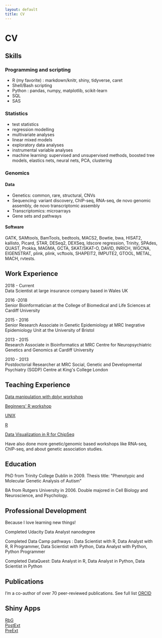 ```yaml
---
layout: default
title: CV
---
```

# CV

## Skills

### Programming and scripting
* R (my favorite) : markdown/knitr, shiny, tidyverse, caret
* Shell/Bash scripting
* Python : pandas, numpy, matplotlib, scikit-learn
* SQL
* SAS 

### Statistics
* test statistics
* regression modelling
* multivariate analyses
* linear mixed models
* exploratory data analyses
* instrumental variable analyses
* machine learning: supervised and unsupervised methods, boosted tree models, elastics nets, neural nets, PCA, clustering

### Genomics
#### Data
* Genetics: common, rare, structural, CNVs
* Sequencing: variant discovery, ChIP-seq, RNA-seq, de novo genomic assembly, de novo transcriptomic assembly
* Transcriptomics: microarrays
* Gene sets and pathways

#### Software
GATK, SAMtools, BamTools, bedtools, MACS2, Bowtie, bwa, HISAT2, kallisto, Picard, STAR, DESeq2, DEXSeq, ldscore regression, Trinity, SPAdes, QUAST, Prokka, MAGMA, GCTA, SKAT/SKAT-O, DAVID, INRICH, WGCNA, EIGENSTRAT, plink, plink, vcftools, SHAPEIT2, IMPUTE2, GTOOL, METAL, MACH, rvtests. 

## Work Experience
2018 - Current                 
Data Scientist at large insurance company based in Wales UK

2016 -2018                  
Senior Bioinformatician at the College of Biomedical and Life Sciences at Cardiff University                 

2015 - 2016                  
Senior Research Associate in Genetic Epidemiology at MRC Inegrative Epidemiology Unit at the University of Bristol

2013 - 2015               
Research Associate in Bioinformatics at MRC Centre for Neuropsychiatric Genetics and Genomics at Cardiff University

2010 - 2013                  
Postdoctorial Researcher at MRC Social, Genetic and Developmental Psychiatry (SGDP) Centre at King's College London

## Teaching Experience
[Data manipulation with dplyr workshop](https://github.com/ktansey/satrday_dplyr_workshop)

[Beginners' R workshop](https://github.com/ktansey/beginnersR )

[UNIX](https://github.com/ktansey/UNIX_teaching)

[R](https://github.com/ktansey/R_teaching)

[Data Visualization in R for ChipSeq](https://github.com/ktansey/ChipSeq_Data_Viz)

Have also done more genetic/genomic based workshops like RNA-seq, ChIP-seq, and about genetic association studies. 

## Education
PhD from Trinity College Dublin in 2009. Thesis title: "Phenotypic and Molecular Genetic Analysis of Autism"

BA from Rutgers University in 2006. Double majored in Cell Biology and Neuroscience, and Psychology. 

## Professional Development
Because I love learning new things!

Completed Udacity Data Analyst nanodegree   

Completed Data Camp pathways : Data Scientist with R, Data Analyst with R, R Programmer, Data Scientist with Python, Data Analyst with Python, Python Programmer

Completed DataQuest: Data Analyst in R, Data Analyst in Python, Data Scientist in Python


## Publications
I’m a co-author of over 70 peer-reviewed publications. See full list [ORCID](https://orcid.org/0000-0002-9663-3376)

## Shiny Apps
[RbG](http://ieushiny.biocompute.org.uk/rbg-app/)               
[PostExt](https://extubation.shinyapps.io/postext/)                               
[PreExt](https://extubation.shinyapps.io/preext/)                    




